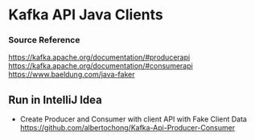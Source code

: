 

# Kafka API Java Clients


### Source Reference  
https://kafka.apache.org/documentation/#producerapi \
https://kafka.apache.org/documentation/#consumerapi \
https://www.baeldung.com/java-faker
###  


## Run in IntelliJ Idea

* Create Producer and  Consumer with client API with Fake Client Data
https://github.com/albertochong/Kafka-Api-Producer-Consumer

 





